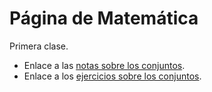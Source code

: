 # Página de Matemática

Primera clase.
* Enlace a las <a href="https://elman23.github.io/maths/1.conjuntos.pdf" class="image fit"><img src="images/marr_pic.jpg" alt="">notas sobre los conjuntos</a>.
* Enlace a los <a href="https://elman23.github.io/maths/1.hoja1.pdf" class="image fit"><img src="images/marr_pic.jpg" alt="">ejercicios sobre los conjuntos</a>.